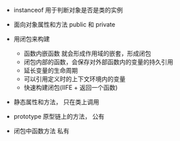 - instanceof 用于判断对象是否是类的实例

- 面向对象属性和方法 public 和 private
- 用闭包来构建
  + 函数内嵌函数 就会形成作用域的嵌套，形成闭包
  + 闭包内部的函数，会保存对外部函数内的变量的持久引用
  + 延长变量的生命周期
  + 可以引用定义时的上下文环境内的变量
  + 快速构建闭包(IIFE + 返回一个函数)
- 静态属性和方法， 只在类上调用
- prototype 原型链上的方法， 公有
- 闭包中函数方法 私有